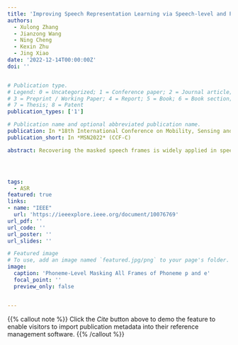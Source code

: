 ```yaml
---
title: 'Improving Speech Representation Learning via Speech-level and Phoneme-level Masking Approach'
authors:
  - Xulong Zhang
  - Jianzong Wang
  - Ning Cheng
  - Kexin Zhu
  - Jing Xiao 
date: '2022-12-14T00:00:00Z'
doi: ''


# Publication type.
# Legend: 0 = Uncategorized; 1 = Conference paper; 2 = Journal article;
# 3 = Preprint / Working Paper; 4 = Report; 5 = Book; 6 = Book section;
# 7 = Thesis; 8 = Patent
publication_types: ['1']

# Publication name and optional abbreviated publication name.
publication: In *18th International Conference on Mobility, Sensing and Networking*
publication_short: In *MSN2022* (CCF-C)

abstract: Recovering the masked speech frames is widely applied in speech representation learning. However, most of these models use random masking in the pre-training. In this work, we proposed two kinds of masking approaches{:} (1) speech-level masking, making the model to mask more speech segments than silence segments, (2) phoneme-level masking, forcing the model to mask the whole frames of the phoneme, instead of phoneme pieces. We pre-trained the model via these two approaches, and evaluated on two downstream tasks, phoneme classification and speaker recognition. The experiments demonstrated that the proposed masking approaches are beneficial to improve the performance of speech representation.




tags:
  - ASR
featured: true
links:
- name: "IEEE"
  url: 'https://ieeexplore.ieee.org/document/10076769'
url_pdf: ''
url_code: ''
url_poster: ''
url_slides: ''

# Featured image
# To use, add an image named `featured.jpg/png` to your page's folder.
image:
  caption: 'Phoneme-Level Masking All Frames of Phoneme p and e'
  focal_point: ''
  preview_only: false


---
```


{{% callout note %}}
Click the _Cite_ button above to demo the feature to enable visitors to import publication metadata into their reference management software.
{{% /callout %}}

